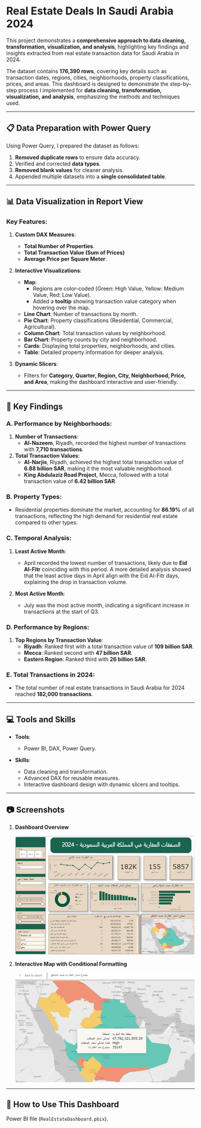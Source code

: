 # Real Estate Deals In Saudi Arabia 2024

This project demonstrates a **comprehensive approach to data cleaning, transformation, visualization, and analysis**, highlighting key findings and insights extracted from real estate transaction data for Saudi Arabia in 2024.

The dataset contains **176,390 rows**, covering key details such as transaction dates, regions, cities, neighborhoods, property classifications, prices, and areas. This dashboard is designed to demonstrate the step-by-step process I implemented for **data cleaning, transformation, visualization, and analysis**, emphasizing the methods and techniques used.

---

## 📋 Data Preparation with Power Query
Using Power Query, I prepared the dataset as follows:  
1. **Removed duplicate rows** to ensure data accuracy.  
2. Verified and corrected **data types**.  
3. **Removed blank values** for cleaner analysis.  
4. Appended multiple datasets into a **single consolidated table**.  

---

## 📊 Data Visualization in Report View
### Key Features:
1. **Custom DAX Measures**:  
   - **Total Number of Properties**.  
   - **Total Transaction Value (Sum of Prices)**
   - **Average Price per Square Meter**.  

2. **Interactive Visualizations**:  
   - **Map**:  
     - Regions are color-coded (Green: High Value, Yellow: Medium Value, Red: Low Value).  
     - Added a **tooltip** showing transaction value category when hovering over the map.  
   - **Line Chart**: Number of transactions by month.  
   - **Pie Chart**: Property classifications (Residential, Commercial, Agricultural).  
   - **Column Chart**: Total transaction values by neighborhood.  
   - **Bar Chart**: Property counts by city and neighborhood.  
   - **Cards**: Displaying total properties, neighborhoods, and cities.  
   - **Table**: Detailed property information for deeper analysis.  

3. **Dynamic Slicers**:  
   - Filters for **Category, Quarter, Region, City, Neighborhood, Price, and Area**, making the dashboard interactive and user-friendly.  

---

## 🎯 Key Findings
### A. Performance by Neighborhoods:
1. **Number of Transactions**:  
   - **Al-Nazeem**, Riyadh, recorded the highest number of transactions with **7,710 transactions**.  
2. **Total Transaction Values**:  
   - **Al-Narjis**, Riyadh, achieved the highest total transaction value of **6.88 billion SAR**, making it the most valuable neighborhood.  
   - **King Abdulaziz Road Project**, Mecca, followed with a total transaction value of **6.42 billion SAR**.  

### B. Property Types:
- Residential properties dominate the market, accounting for **86.19%** of all transactions, reflecting the high demand for residential real estate compared to other types.  

### C. Temporal Analysis:
1. **Least Active Month**:  
   - April recorded the lowest number of transactions, likely due to **Eid Al-Fitr** coinciding with this period. A more detailed analysis showed that the least active days in April align with the Eid Al-Fitr days, explaining the drop in transaction volume.
 
2. **Most Active Month**:
   - July was the most active month, indicating a significant increase in transactions at the start of Q3.  

### D. Performance by Regions:
1. **Top Regions by Transaction Value**:  
   - **Riyadh**: Ranked first with a total transaction value of **109 billion SAR**.  
   - **Mecca**: Ranked second with **47 billion SAR**.  
   - **Eastern Region**: Ranked third with **26 billion SAR**.  

### E. Total Transactions in 2024:
- The total number of real estate transactions in Saudi Arabia for 2024 reached **182,000 transactions**.  

---

## 💻 Tools and Skills
- **Tools**:  
  - Power BI, DAX, Power Query.  

- **Skills**:  
  - Data cleaning and transformation.  
  - Advanced DAX for reusable measures.  
  - Interactive dashboard design with dynamic slicers and tooltips.  

---

## 📷 Screenshots
1. **Dashboard Overview**  

   ![Dashboard Overview](img/Dashboard-of-real-estate-deals-in-SA-2024.png)  

2. **Interactive Map with Conditional Formatting**  

   ![Interactive Map](img/Interactive-Map.png)  

---

## 🚀 How to Use This Dashboard
Power BI file (`RealEstateDashboard.pbix`).
